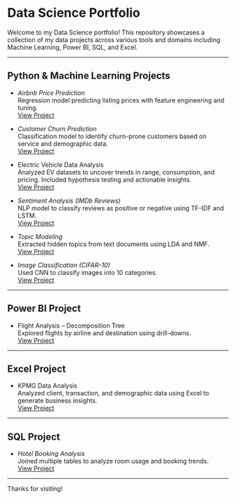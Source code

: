 # Data Science Portfolio

Welcome to my Data Science portfolio! This repository showcases a collection of my data projects across various tools and domains including Machine Learning, Power BI, SQL, and Excel.

---

## Python & Machine Learning Projects

- *Airbnb Price Prediction*  
  Regression model predicting listing prices with feature engineering and tuning.  
  [View Project](./Airbnb_Price_Prediction)

- *Customer Churn Prediction*  
  Classification model to identify churn-prone customers based on service and demographic data.  
  [View Project](./Customer_Churn_Prediction)

- Electric Vehicle Data Analysis  
  Analyzed EV datasets to uncover trends in range, consumption, and pricing. Included hypothesis testing and actionable insights.  
  [View Project](./Electric_Vehicle_Analysis)

- *Sentiment Analysis (IMDb Reviews)*  
  NLP model to classify reviews as positive or negative using TF-IDF and LSTM.  
  [View Project](./Sentiment_Analysis)

- *Topic Modeling*  
  Extracted hidden topics from text documents using LDA and NMF.  
  [View Project](./Topic_Modeling)

- *Image Classification (CIFAR-10)*  
  Used CNN to classify images into 10 categories.  
  [View Project](./Image_Classification)

---

## Power BI Project

- Flight Analysis – Decomposition Tree  
  Explored flights by airline and destination using drill-downs.  
  [View Project](./Flight_Analysis)
---

## Excel Project

- KPMG Data Analysis  
  Analyzed client, transaction, and demographic data using Excel to generate business insights.  
  [View Project](./KPMG_Data_Analysis)
---

## SQL Project

- *Hotel Booking Analysis*  
  Joined multiple tables to analyze room usage and booking trends.  
  [View Project](./Hotel_Booking_Analysis)

---

Thanks for visiting!

